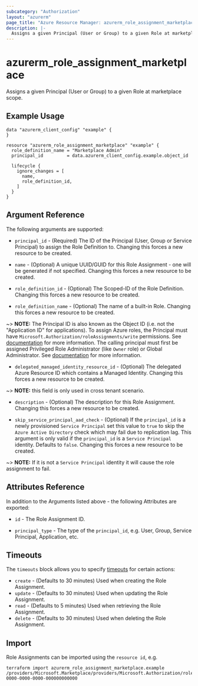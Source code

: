 ```yaml
---
subcategory: "Authorization"
layout: "azurerm"
page_title: "Azure Resource Manager: azurerm_role_assignment_marketplace"
description: |-
  Assigns a given Principal (User or Group) to a given Role at marketplace scope.
---
```


# azurerm_role_assignment_marketplace

Assigns a given Principal (User or Group) to a given Role at marketplace scope.

## Example Usage

```hcl
data "azurerm_client_config" "example" {
}

resource "azurerm_role_assignment_marketplace" "example" {
  role_definition_name = "Marketplace Admin"
  principal_id         = data.azurerm_client_config.example.object_id

  lifecycle {
    ignore_changes = [
      name,
      role_definition_id,
    ]
  }
}
```

## Argument Reference

The following arguments are supported:

* `principal_id` - (Required) The ID of the Principal (User, Group or Service Principal) to assign the Role Definition to. Changing this forces a new resource to be created.

* `name` - (Optional) A unique UUID/GUID for this Role Assignment - one will be generated if not specified. Changing this forces a new resource to be created.

* `role_definition_id` - (Optional) The Scoped-ID of the Role Definition. Changing this forces a new resource to be created.

* `role_definition_name` - (Optional) The name of a built-in Role. Changing this forces a new resource to be created.

~> **NOTE:** The Principal ID is also known as the Object ID (i.e. not the "Application ID" for applications). To assign Azure roles, the Principal must have `Microsoft.Authorization/roleAssignments/write` permissions. See [documentation](https://learn.microsoft.com/en-us/azure/role-based-access-control/role-assignments-portal) for more information. The calling principal must first be assigned Privileged Role Administrator (like `Owner` role) or Global Administrator. See [documentation](https://learn.microsoft.com/en-us/marketplace/create-manage-private-azure-marketplace-new#prerequisites) for more information.

* `delegated_managed_identity_resource_id` - (Optional) The delegated Azure Resource ID which contains a Managed Identity. Changing this forces a new resource to be created.

~> **NOTE:** this field is only used in cross tenant scenario.

* `description` - (Optional) The description for this Role Assignment. Changing this forces a new resource to be created.
  
* `skip_service_principal_aad_check` - (Optional) If the `principal_id` is a newly provisioned `Service Principal` set this value to `true` to skip the `Azure Active Directory` check which may fail due to replication lag. This argument is only valid if the `principal_id` is a `Service Principal` identity. Defaults to `false`. Changing this forces a new resource to be created.

~> **NOTE:** If it is not a `Service Principal` identity it will cause the role assignment to fail.

## Attributes Reference

In addition to the Arguments listed above - the following Attributes are exported:

* `id` - The Role Assignment ID.

* `principal_type` - The type of the `principal_id`, e.g. User, Group, Service Principal, Application, etc.

## Timeouts

The `timeouts` block allows you to specify [timeouts](https://www.terraform.io/language/resources/syntax#operation-timeouts) for certain actions:

* `create` - (Defaults to 30 minutes) Used when creating the Role Assignment.
* `update` - (Defaults to 30 minutes) Used when updating the Role Assignment.
* `read` - (Defaults to 5 minutes) Used when retrieving the Role Assignment.
* `delete` - (Defaults to 30 minutes) Used when deleting the Role Assignment.

## Import

Role Assignments can be imported using the `resource id`, e.g.

```shell
terraform import azurerm_role_assignment_marketplace.example /providers/Microsoft.Marketplace/providers/Microsoft.Authorization/roleAssignments/00000000-0000-0000-0000-000000000000
```

